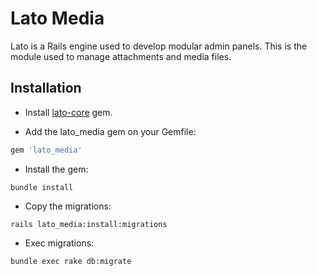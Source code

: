 # Lato Media

Lato is a Rails engine used to develop modular admin panels. This is the module used to manage attachments and media files.

## Installation

- Install [lato-core](https://github.com/ideonetwork/lato-core) gem.

- Add the lato_media gem on your Gemfile:

```ruby
gem 'lato_media'
```

- Install the gem:

```console
bundle install
```

- Copy the migrations:

```console
rails lato_media:install:migrations
```

- Exec migrations:

```console
bundle exec rake db:migrate
```